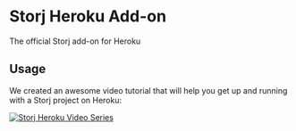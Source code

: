 # Storj Heroku Add-on

The official Storj add-on for Heroku

## Usage

We created an awesome video tutorial that will help you get up and running with a Storj project on Heroku: 

[![Storj Heroku Video Series](https://img.youtube.com/vi/OPny2_ehLPU/0.jpg)](https://www.youtube.com/watch?v=OPny2_ehLPU&list=PLEr5Xx0gHvFG55T-_kLKlWosSBw32vP9N&index=1)
